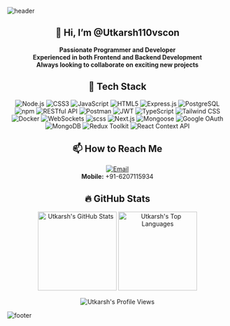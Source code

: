 <!-- Banner or Animated Header (Optional) -->
![header](https://capsule-render.vercel.app/api?type=waving&color=auto&height=200&section=header&text=Hey%20there!&fontSize=50&fontAlignY=40&desc=I'm%20Utkarsh%20👋&descAlignY=65)

<!-- Intro Section -->
<h2 align="center"> 👋 Hi, I’m @Utkarsh110vscon </h2>

<p align="center">
  <b>Passionate Programmer and Developer</b> <br/>
  <b>Experienced in both Frontend and Backend Development</b> <br/>
  <b>Always looking to collaborate on exciting new projects</b>
</p>

<!-- Badges/Tech Stack -->
<h2 align="center">🔧 Tech Stack</h2>
<p align="center">
  <img src="https://img.shields.io/badge/Node.js-339933?style=for-the-badge&logo=nodedotjs&logoColor=white" alt="Node.js" />
  <img src="https://img.shields.io/badge/CSS3-1572B6?style=for-the-badge&logo=css3&logoColor=white" alt="CSS3" />
  <img src="https://img.shields.io/badge/JavaScript-F7DF1E?style=for-the-badge&logo=javascript&logoColor=black" alt="JavaScript" />
  <img src="https://img.shields.io/badge/HTML5-E34F26?style=for-the-badge&logo=html5&logoColor=white" alt="HTML5" />
  <img src="https://img.shields.io/badge/Express.js-000000?style=for-the-badge&logo=express&logoColor=white" alt="Express.js" />
  <img src="https://img.shields.io/badge/PostgreSQL-336791?style=for-the-badge&logo=postgresql&logoColor=white" alt="PostgreSQL" />
  <img src="https://img.shields.io/badge/npm-CB3837?style=for-the-badge&logo=npm&logoColor=white" alt="npm" />
  <img src="https://img.shields.io/badge/RESTful_API-02569B?style=for-the-badge&logo=rest&logoColor=white" alt="RESTful API" />
  <img src="https://img.shields.io/badge/Postman-FF6C37?style=for-the-badge&logo=postman&logoColor=white" alt="Postman" />
  <img src="https://img.shields.io/badge/JWT-000000?style=for-the-badge&logo=jsonwebtokens&logoColor=white" alt="JWT" />
  <img src="https://img.shields.io/badge/TypeScript-3178C6?style=for-the-badge&logo=typescript&logoColor=white" alt="TypeScript" />
  <img src="https://img.shields.io/badge/Tailwind_CSS-06B6D4?style=for-the-badge&logo=tailwindcss&logoColor=white" alt="Tailwind CSS" />
  <img src="https://img.shields.io/badge/Docker-2496ED?style=for-the-badge&logo=docker&logoColor=white" alt="Docker" />
  <img src="https://img.shields.io/badge/WebSockets-010101?style=for-the-badge&logo=websocket&logoColor=white" alt="WebSockets" />
  <img src="https://img.shields.io/badge/SCSS-CC6699?style=for-the-badge&logo=sass&logoColor=white" alt="scss" />
  <img src="https://img.shields.io/badge/Next.js-000000?style=for-the-badge&logo=next.js&logoColor=white" alt="Next.js" />
  <img src="https://img.shields.io/badge/Mongoose-880000?style=for-the-badge&logo=mongoose&logoColor=white" alt="Mongoose" />
  <img src="https://img.shields.io/badge/Google_OAuth-4285F4?style=for-the-badge&logo=google&logoColor=white" alt="Google OAuth" />
  <img src="https://img.shields.io/badge/MongoDB-47A248?style=for-the-badge&logo=mongodb&logoColor=white" alt="MongoDB" />
  <img src="https://img.shields.io/badge/Redux%20Toolkit-593D88?style=for-the-badge&logo=redux&logoColor=white" alt="Redux Toolkit" />
  <img src="https://img.shields.io/badge/React%20Context_API-61DAFB?style=for-the-badge&logo=react&logoColor=white" alt="React Context API" />
</p>
<!-- Contact Section -->
<h2 align="center">📫 How to Reach Me</h2>
<p align="center">
  <a href="mailto:uk10234567@gmail.com"><img src="https://img.shields.io/badge/Email-D14836?style=for-the-badge&logo=gmail&logoColor=white" alt="Email"></a>
  <br />
  <b>Mobile:</b> +91-6207115934
</p>

<!-- GitHub Stats (Optional) -->
<h2 align="center">🔥 GitHub Stats</h2>
<p align="center">
  <!-- GitHub Stats -->
  <img src="https://github-readme-stats.vercel.app/api?username=Utkarsh110vscon&show_icons=true&theme=radical" alt="Utkarsh's GitHub Stats" height="180" />
  
  <!-- Top Languages -->
  <img src="https://github-readme-stats.vercel.app/api/top-langs/?username=Utkarsh110vscon&layout=compact&theme=radical" alt="Utkarsh's Top Languages" height="180"/>
</p>

<!-- Profile Views Badge -->
<p align="center">
  <img src="https://komarev.com/ghpvc/?username=Utkarsh110vscon&label=Profile%20views&color=blue&style=flat" alt="Utkarsh's Profile Views" />
</p>

<!-- Footer Banner (Optional) -->
![footer](https://capsule-render.vercel.app/api?type=waving&color=auto&height=120&section=footer)
